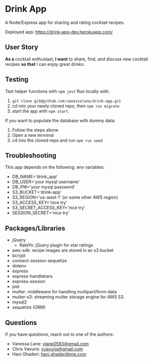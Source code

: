# Drink App
A Node/Express app for sharing and rating cocktail recipes.

Deployed app: https://drink-app-dev.herokuapp.com/

## User Story
**As a** cocktail enthusiast, **I want** to share, find, and discuss new cocktail recipes **so that** I can enjoy great drinks.

## Testing
Test helper functions with `npm jest`
Run locally with:
1. `git clone git@github.com:vanessalane/drink-app.git`
2. cd into your newly cloned repo, then `npm run migrate`
3. start the app with `npm start`.

If you want to populate the database with dummy data:
1. Follow the steps above
2. Open a new terminal
3. cd into the cloned repo and run `npm run seed`

## Troubleshooting
This app depends on the following .env variables:
- DB_NAME='drink_app'
- DB_USER='your mysql username'
- DB_PW='your mysql password'
- S3_BUCKET='drink-app'
- S3_REGION='us-west-1' (or some other AWS region)
- S3_ACCESS_KEY='nice try'
- S3_SECRET_ACCESS_KEY='nice try'
- SESSION_SECRET='nice try'

## Packages/Libraries
- jQuery
    - RateYo: jQuery plugin for star ratings
- aws-sdk: recipe images are stored in an s3 bucket
- bcrypt
- connect-session-sequelize
- dotenv
- express
- express-handlebars
- express-session
- jest
- multer: middleware for handling multipart/form-data
- multer-s3: streaming multer storage engine for AWS S3.
- mysql2
- sequelize (ORM)

## Questions
If you have questions, reach out to one of the authors:
- Vanessa Lane: vlane0593@gmail.com
- Chris Vavuris: cvavuris@gmail.com
- Hani Ghaderi: hani.ghaderi@me.com
